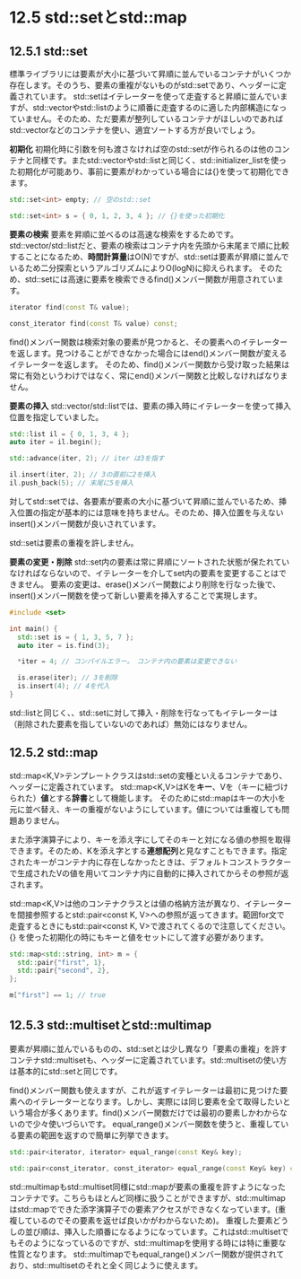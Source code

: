 # 12.5 std::setとstd::map

## 12.5.1 std::set
標準ライブラリには要素が大小に基づいて昇順に並んでいるコンテナがいくつか存在します。そのうち、要素の重複がないものがstd::set<T>であり、<set>ヘッダーに定義されています。
std::setはイテレーターを使って走査すると昇順に並んでいますが、std::vectorやstd::listのように順番に走査するのに適した内部構造になっていません。そのため、ただ要素が整列しているコンテナがほしいのであればstd::vectorなどのコンテナを使い、適宜ソートする方が良いでしょう。

**初期化**
初期化時に引数を何も渡さなければ空のstd::setが作られるのは他のコンテナと同様です。またstd::vectorやstd::listと同じく、std::initializer_listを使った初期化が可能あり、事前に要素がわかっている場合には{}を使って初期化できます。
```C++
std::set<int> empty; // 空のstd::set

std::set<int> s = { 0, 1, 2, 3, 4 }; // {}を使った初期化
```

**要素の検索**
要素を昇順に並べるのは高速な検索をするためです。std::vector/std::listだと、要素の検索はコンテナ内を先頭から末尾まで順に比較することになるため、**時間計算量**はO(N)ですが、std::setは要素が昇順に並んでいるため二分探索というアルゴリズムによりO(logN)に抑えられます。
そのため、std::setには高速に要素を検索できるfind()メンバー関数が用意されています。
```C++
iterator find(const T& value);

const_iterator find(const T& value) const;
```

find()メンバー関数は検索対象の要素が見つかると、その要素へのイテレーターを返します。見つけることができなかった場合にはend()メンバー関数が変えるイテレーターを返します。
そのため、find()メンバー関数から受け取った結果は常に有効というわけではなく、常にend()メンバー関数と比較しなければなりません。

**要素の挿入**
std::vector/std::listでは、要素の挿入時にイテレーターを使って挿入位置を指定していました。
```C++
std::list il = { 0, 1, 3, 4 };
auto iter = il.begin();

std::advance(iter, 2); // iter は3を指す

il.insert(iter, 2); // 3の直前に2を挿入
il.push_back(5); // 末尾に5を挿入
```

対してstd::setでは、各要素が要素の大小に基づいて昇順に並んでいるため、挿入位置の指定が基本的には意味を持ちません。そのため、挿入位置を与えないinsert()メンバー関数が良いされています。

std::setは要素の重複を許しません。

**要素の変更・削除**
std::set内の要素は常に昇順にソートされた状態が保たれていなければならないので、イテレーターを介してset内の要素を変更することはできません。
要素の変更は、erase()メンバー関数により削除を行なった後で、insert()メンバー関数を使って新しい要素を挿入することで実現します。

```C++
#include <set>

int main() {
  std::set is = { 1, 3, 5, 7 };
  auto iter = is.find(3);

  *iter = 4; // コンパイルエラー。　コンテナ内の要素は変更できない

  is.erase(iter); // 3を削除
  is.insert(4); // 4を代入
}
```

std::listと同じく、、std::setに対して挿入・削除を行なってもイテレーターは（削除された要素を指していないのであれば）無効にはなりません。

## 12.5.2  std::map
std::map<K,V>テンプレートクラスはstd::setの変種といえるコンテナであり、ヘッダー<map>に定義されています。
std::map<K,V>はKを**キー**、Vを（キーに紐づけられた）**値**とする**辞書**として機能します。
そのためにstd::mapはキーの大小を元に並べ替え、キーの重複がないようにしています。値については重複しても問題ありません。

また添字演算子により、キーを添え字にしてそのキーと対になる値の参照を取得できます。そのため、Kを添え字とする**連想配列**と見なすこともできます。指定されたキーがコンテナ内に存在しなかったときは、デフォルトコンストラクターで生成されたVの値を用いてコンテナ内に自動的に挿入されてからその参照が返されます。

std::map<K,V>は他のコンテナクラスとは値の格納方法が異なり、イテレーターを間接参照するとstd::pair<const K, V>への参照が返ってきます。範囲for文で走査するときにもstd::pair<const K, V>で渡されてくるので注意してください。
{} を使った初期化の時にもキーと値をセットにして渡す必要があります。
```C++
std::map<std::string, int> m = {
  std::pair{"first", 1},
  std::pair{"second", 2},
};

m["first"] == 1; // true
```

## 12.5.3 std::multisetとstd::multimap
要素が昇順に並んでいるものの、std::setとは少し異なり「要素の重複」を許すコンテナstd::multisetも、ヘッダー<set>に定義されています。std::multisetの使い方は基本的にstd::setと同じです。

find()メンバー関数も使えますが、これが返すイテレーターは最初に見つけた要素へのイテレーターとなります。しかし、実際には同じ要素を全て取得したいという場合が多くあります。find()メンバー関数だけでは最初の要素しかわからないので少々使いづらいです。
equal_range()メンバー関数を使うと、重複している要素の範囲を返すので簡単に列挙できます。
```C++
std::pair<iterator, iterator> equal_range(const Key& key);

std::pair<const_iterator, const_iterator> equal_range(const Key& key) const;
```

std::multimapもstd::multiset同様にstd::mapが要素の重複を許すようになったコンテナです。こちらもほとんど同様に扱うことができますが、std::multimapはstd::mapでできた添字演算子での要素アクセスができなくなっています。(重複しているのでその要素を返せば良いかがわからないため)。
重複した要素どうしの並び順は、挿入した順番になるようになっています。これはstd::multisetでもそのようになっているのですが、std::multimapを使用する時には特に重要な性質となります。
std::multimapでもequal_range()メンバー関数が提供されており、std::multisetのそれと全く同じように使えます。
